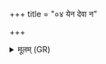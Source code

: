 +++
title = "०४ येन देवा न"

+++
<details><summary>मूलम् (GR)</summary>

येन देवा न वियन्ति  
नो च विद्विषते मिथः ।  
तत् कृण्मो ब्रह्म वो गृहे  
संज्ञानं पुरुषेभ्यः ॥
</details>